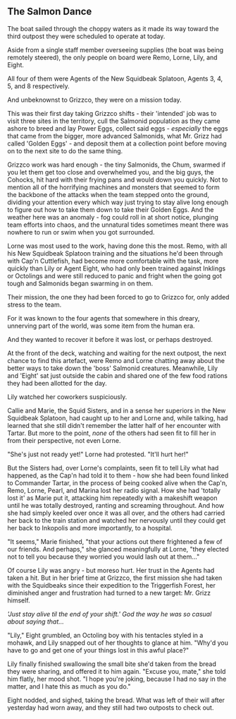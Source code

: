 ## The Salmon Dance

The boat sailed through the choppy waters as it made its way toward the third outpost they were scheduled to operate at today.

Aside from a single staff member overseeing supplies (the boat was being remotely steered), the only people on board were Remo, Lorne, Lily, and Eight.

All four of them were Agents of the New Squidbeak Splatoon, Agents 3, 4, 5, and 8 respectively.

And unbeknownst to Grizzco, they were on a mission today.

This was their first day taking Grizzco shifts - their 'intended' job was to visit three sites in the territory, cull the Salmonid population as they came ashore to breed and lay Power Eggs, collect said eggs - *especially* the eggs that came from the bigger, more advanced Salmonids, what Mr. Grizz had called 'Golden Eggs' - and deposit them at a collection point before moving on to the next site to do the same thing.

Grizzco work was hard enough - the tiny Salmonids, the Chum, swarmed if you let them get too close and overwhelmed you, and the big guys, the Cohocks, hit hard with their frying pans and would down you quickly. Not to mention all of the horrifying machines and monsters that seemed to form the backbone of the attacks when the team stepped onto the ground, dividing your attention every which way just trying to stay alive long enough to figure out how to take them down to take their Golden Eggs. And the weather here was an anomaly - fog could roll in at short notice, plunging team efforts into chaos, and the unnatural tides sometimes meant there was nowhere to run or swim when you got surrounded.

Lorne was most used to the work, having done this the most. Remo, with all his New Squidbeak Splatoon training and the situations he'd been through with Cap'n Cuttlefish, had become more comfortable with the task, more quickly than Lily or Agent Eight, who had only been trained against Inklings or Octolings and were still reduced to panic and fright when the going got tough and Salmonids began swarming in on them.

Their mission, the one they had been forced to go to Grizzco for, only added stress to the team.

For it was known to the four agents that somewhere in this dreary, unnerving part of the world, was some item from the human era.

And they wanted to recover it before it was lost, or perhaps destroyed.

At the front of the deck, watching and waiting for the next outpost, the next chance to find this artefact, were Remo and Lorne chatting away about the better ways to take down the 'boss' Salmonid creatures. Meanwhile, Lily and 'Eight' sat just outside the cabin and shared one of the few food rations they had been allotted for the day.

Lily watched her coworkers suspiciously.

Callie and Marie, the Squid Sisters, and in a sense her superiors in the New Squidbeak Splatoon, had caught up to her and Lorne and, while talking, had learned that she still didn't remember the latter half of her encounter with Tartar. But more to the point, *none* of the others had seen fit to fill her in from their perspective, not even Lorne.

"She's just not ready yet!" Lorne had protested. "It'll hurt her!"

But the Sisters had, over Lorne's complaints, seen fit to tell Lily what had happened, as the Cap'n had told it to them - how she had been found linked to Commander Tartar, in the process of being cooked alive when the Cap'n, Remo, Lorne, Pearl, and Marina lost her radio signal. How she had 'totally lost it' as Marie put it, attacking him repeatedly with a makeshift weapon until he was totally destroyed, ranting and screaming throughout. And how she had simply keeled over once it was all over, and the others had carried her back to the train station and watched her nervously until they could get her back to Inkopolis and more importantly, to a hospital.

"It seems," Marie finished, "that your actions out there frightened a few of our friends. And perhaps," she glanced meaningfully at Lorne, "they elected not to tell you because they worried you would lash out at them..."

Of course Lily was angry - but moreso hurt. Her trust in the Agents had taken a hit. But in her brief time at Grizzco, the first mission she had taken with the Squidbeaks since their expedition to the Triggerfish Forest, her diminished anger and frustration had turned to a new target: Mr. Grizz himself.

*'Just stay alive til the end of your shift.' God the way he was so casual about saying that...*

"Lily," Eight grumbled, an Octoling boy with his tentacles styled in a mohawk, and Lily snapped out of her thoughts to glance at him. "Why'd you have to go and get one of your things lost in this awful place?"

Lily finally finished swallowing the small bite she'd taken from the bread they were sharing, and offered it to him again. "Excuse you, mate," she told him flatly, her mood shot. "I hope you're joking, because I had no say in the matter, and I hate this as much as you do."

Eight nodded, and sighed, taking the bread. What was left of their will after yesterday had worn away, and they still had two outposts to check out.